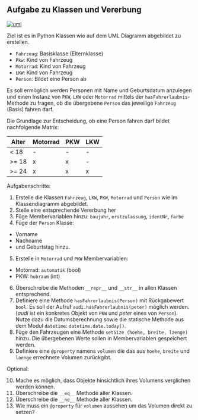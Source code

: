 ## Aufgabe zu Klassen und Vererbung

[![uml](https://github.com/bellmann-engineering/python-basic-to-advanced/raw/main/fahrzeug_uml.png)](https://github.com/bellmann-engineering/python-basic-to-advanced/raw/main/fahrzeug_uml.png)

Ziel ist es in Python Klassen wie auf dem UML Diagramm abgebildet zu erstellen.
- ``Fahrzeug``: Basisklasse (Elternklasse) 
- ``Pkw``: Kind von Fahrzeug
- ``Motorrad``: Kind von Fahrzeug
- ``LKW``: Kind von Fahrzeug
- ``Person``: Bildet eine Person ab

Es soll ermöglich werden Personen mit Name und Geburtsdatum anzulegen und einen Instanz von ``PKW``, ``LKW`` oder ``Motorrad`` mittels der ``hasFahrerlaubnis``-Methode zu fragen, ob die übergebene ``Person`` das jeweilige ``Fahrzeug`` (Basis) fahren darf.

Die Grundlage zur Entscheidung, ob eine Person fahren darf bildet nachfolgende Matrix:



| Alter  | Motorrad | PKW | LKW |
| ------------- | ------------- | ------------ | ------------- |
| < 18  | - | - | - |
| >= 18 | x | x | - |
| >= 24  | x | x | x |


Aufgabenschritte: 
1. Erstelle die Klassen ``Fahrzeug``, ``LKW``, ``PKW``, ``Motorrad`` und ``Person``
wie im Klassendiagramm abgebildet.
2. Stelle eine entsprechende Vererbung her
3. Füge Membervariablen hinzu:
``baujahr``, ``erstzulassung``, ``identNr``, ``farbe``
4. Füge der ``Person`` Klasse: 
- Vorname
- Nachname 
- und Geburtstag hinzu.
5. Erstelle in ``Motorrad`` und ``PKW`` Membervariablen:
- Motorrad: ``automatik`` (bool)
- PKW: ``hubraum`` (int)
6. Überschreibe die Methoden ``__repr__`` und ``__str__`` in allen Klassen entsprechend.
7. Definiere eine Methode ``hasFahrerlaubnis(Person)`` mit Rückgabewert ``bool``.
Es soll der Aufruf ``audi.hasFahrerlaubnis(peter)`` möglich werden. (*audi* ist ein konkretes Objekt von ``PKW`` und *peter* eines von ``Person``).
Nutze dazu die Datumsberechnung sowie die statische Methode aus dem Modul ``datetime``: ``datetime.date.today()``.
8. Füge den Fahrzeugen eine Methode ``setSize (hoehe, breite, laenge)`` hinzu.
Die übergebenen Werte sollen in Membervariablen gespeichert werden.
9. Definiere eine ``@property`` namens ``volumen``
die das aus ``hoehe``, ``breite`` und ``laenge`` errechnete Volumen zurückgibt.

Optional:

10. Mache es möglich, dass Objekte hinsichtlich ihres Volumens verglichen werden können.
11. Überschreibe die ``__eq__`` Methode aller Klassen.
12. Überschreibe die ``__ne__`` Methode aller Klassen.
13. Wie muss ein ``@property`` für ``volumen`` aussehen um das Volumen direkt zu setzen?
